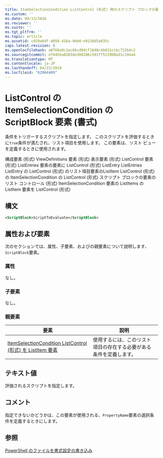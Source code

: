 ```yaml
---
title: ItemSelectionCondition ListControl (形式) 用のスクリプト ブロックの要素 |Microsoft Docs
ms.custom: ''
ms.date: 09/13/2016
ms.reviewer: ''
ms.suite: ''
ms.tgt_pltfrm: ''
ms.topic: article
ms.assetid: c929a6df-d050-416a-9de0-e913dd5a035c
caps.latest.revision: 8
ms.openlocfilehash: a0768a9c1ac66cd9dcf1848c4b031ccbc722b4c2
ms.sourcegitcommit: e7445ba8203da304286c591ff513900ad1c244a4
ms.translationtype: MT
ms.contentlocale: ja-JP
ms.lasthandoff: 04/23/2019
ms.locfileid: "62064409"
---
```

# <a name="scriptblock-element-for-itemselectioncondition-for-listcontrol-format"></a>ListControl の ItemSelectionCondition の ScriptBlock 要素 (書式)

条件をトリガーするスクリプトを指定します。 このスクリプトを評価するときに`true`条件が満たされ、リスト項目を使用します。 この要素は、リスト ビューを定義するときに使用されます。

構成要素 (形式) ViewDefinitions 要素 (形式) 表示要素 (形式) ListControl 要素 (形式) ListEntries 要素の要素に ListControl (形式) ListEntry ListEntries ListEntry の ListControl (形式) のリスト項目要素のListItem ListControl (形式) の ItemSelectionCondition の ListControl (形式) スクリプト ブロックの要素のリスト コントロール (形式) ItemSelectionCondition 要素の ListItems の ListItem 要素を ListControl (形式)

## <a name="syntax"></a>構文

```xml
<ScriptBlock>ScriptToEvaluate</ScriptBlock>
```

## <a name="attributes-and-elements"></a>属性および要素

次のセクションでは、属性、子要素、およびの親要素について説明します、`ScriptBlock`要素。

### <a name="attributes"></a>属性

なし。

### <a name="child-elements"></a>子要素

なし。

### <a name="parent-elements"></a>親要素

|要素|説明|
|-------------|-----------------|
|[ItemSelectionCondition ListControl (形式) を ListItem 要素](./itemselectioncondition-element-for-listitem-for-listcontrol-format.md)|使用するには、このリスト項目の存在する必要がある条件を定義します。|

## <a name="text-value"></a>テキスト値

評価されるスクリプトを指定します。

## <a name="remarks"></a>コメント

指定できないかどうかは、この要素が使用される、`PropertyName`要素の選択条件を定義するときにします。

## <a name="see-also"></a>参照

[PowerShell のファイルを書式設定の書き込み](./writing-a-powershell-formatting-file.md)
